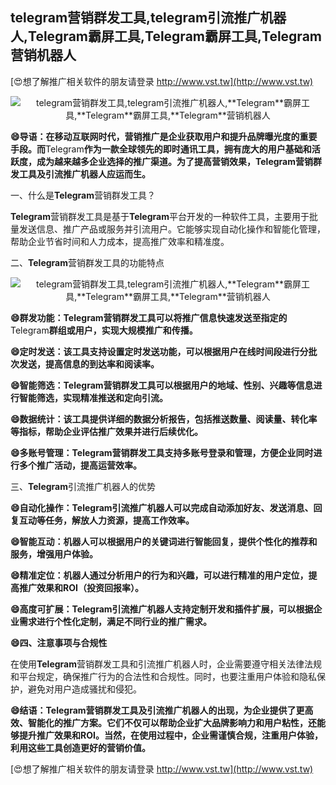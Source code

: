 ## **telegram营销群发工具,telegram引流推广机器人,**Telegram**霸屏工具,**Telegram**霸屏工具,**Telegram**营销机器人**

[😍想了解推广相关软件的朋友请登录 http://www.vst.tw](http://www.vst.tw)

 <center><img src="https://vst.tw/MP4/tuiguang/png/3.png" alt="telegram营销群发工具,telegram引流推广机器人,**Telegram**霸屏工具,**Telegram**霸屏工具,**Telegram**营销机器人"></center>

**😄导语：在移动互联网时代，营销推广是企业获取用户和提升品牌曝光度的重要手段。而**Telegram**作为一款全球领先的即时通讯工具，拥有庞大的用户基础和活跃度，成为越来越多企业选择的推广渠道。为了提高营销效果，**Telegram**营销群发工具及引流推广机器人应运而生。**

一、什么是**Telegram**营销群发工具？

**Telegram**营销群发工具是基于**Telegram**平台开发的一种软件工具，主要用于批量发送信息、推广产品或服务并引流用户。它能够实现自动化操作和智能化管理，帮助企业节省时间和人力成本，提高推广效率和精准度。

二、**Telegram**营销群发工具的功能特点

 <center><img src="https://vst.tw/MP4/tuiguang/png/7.png" alt="telegram营销群发工具,telegram引流推广机器人,**Telegram**霸屏工具,**Telegram**霸屏工具,**Telegram**营销机器人"></center>

**😄群发功能：**Telegram**营销群发工具可以将推广信息快速发送至指定的**Telegram**群组或用户，实现大规模推广和传播。**

**😄定时发送：该工具支持设置定时发送功能，可以根据用户在线时间段进行分批次发送，提高信息的到达率和阅读率。**

**😄智能筛选：**Telegram**营销群发工具可以根据用户的地域、性别、兴趣等信息进行智能筛选，实现精准推送和定向引流。**

**😄数据统计：该工具提供详细的数据分析报告，包括推送数量、阅读量、转化率等指标，帮助企业评估推广效果并进行后续优化。**

**😄多账号管理：**Telegram**营销群发工具支持多账号登录和管理，方便企业同时进行多个推广活动，提高运营效率。**

三、**Telegram**引流推广机器人的优势

**😄自动化操作：**Telegram**引流推广机器人可以完成自动添加好友、发送消息、回复互动等任务，解放人力资源，提高工作效率。**

**😄智能互动：机器人可以根据用户的关键词进行智能回复，提供个性化的推荐和服务，增强用户体验。**

**😄精准定位：机器人通过分析用户的行为和兴趣，可以进行精准的用户定位，提高推广效果和ROI（投资回报率）。**

**😄高度可扩展：**Telegram**引流推广机器人支持定制开发和插件扩展，可以根据企业需求进行个性化定制，满足不同行业的推广需求。**

**😄四、注意事项与合规性**

在使用**Telegram**营销群发工具和引流推广机器人时，企业需要遵守相关法律法规和平台规定，确保推广行为的合法性和合规性。同时，也要注重用户体验和隐私保护，避免对用户造成骚扰和侵犯。

**😄结语：**Telegram**营销群发工具及引流推广机器人的出现，为企业提供了更高效、智能化的推广方案。它们不仅可以帮助企业扩大品牌影响力和用户粘性，还能够提升推广效果和ROI。当然，在使用过程中，企业需谨慎合规，注重用户体验，利用这些工具创造更好的营销价值。**

[😍想了解推广相关软件的朋友请登录 http://www.vst.tw](http://www.vst.tw)




